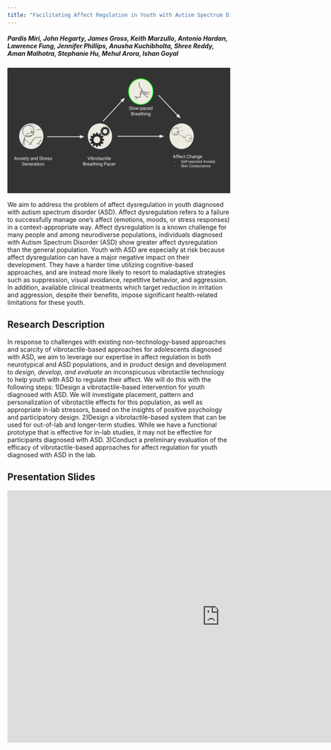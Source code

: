 ```yaml
---
title: "Facilitating Affect Regulation in Youth with Autism Spectrum Disorder"
---
```

##### Pardis Miri, John Hegarty, James Gross, Keith Marzullo, Antonio Hardan, Lawrence Fung, Jennifer Phillips, Anusha Kuchibholta, Shree Reddy, Aman Malhotra, Stephanie Hu, Mehul Arora, Ishan Goyal 

<div align="center">
    <img src="https://raw.githubusercontent.com/jacquelinennguyen/wehab_new_site/2943deb258c86dd97872bb70dd781afdbd37ef80/Desktop/wehab-site/src/imgs/UMD-SPL-presentation2020.svg" alt="FAR">
</div>

We aim to address the problem of affect dysregulation in youth diagnosed with autism spectrum disorder (ASD).  Affect dysregulation refers to a failure to successfully manage one’s affect (emotions, moods, or stress responses) in a context-appropriate way. Affect dysregulation is a known challenge for many people and among neurodiverse populations, individuals diagnosed with Autism Spectrum Disorder (ASD) show greater affect dysregulation than the general population. Youth with ASD are especially at risk because affect dysregulation can have a major negative impact on their development. They have a harder time utilizing cognitive-based approaches, and are instead more likely to resort to maladaptive strategies such as suppression, visual avoidance, repetitive behavior, and aggression.​ In addition, available clinical treatments which target reduction in irritation and aggression, despite their benefits, impose significant health-related limitations for these youth.

## Research Description
In response to challenges with existing non-technology-based approaches and scarcity of vibrotactile-based approaches for adolescents diagnosed with ASD, we aim to leverage our expertise in affect regulation in both neurotypical and ASD populations, and in ​product design and development to _design, develop, and evaluate_ an inconspicuous vibrotactile technology to help youth with ASD to regulate their affect​. We will do this with the following steps: 1)Design a vibrotactile-based intervention for youth diagnosed with ASD. We will investigate placement, pattern and personalization of vibrotactile effects for this population, as well as appropriate in-lab stressors, based on the insights of positive psychology and participatory design. 2)Design a vibrotactile-based system that can be used for out-of-lab and longer-term studies. While we have a functional prototype that is effective for in-lab studies, it may not be effective for participants diagnosed with ASD. 3)Conduct a preliminary evaluation of the efficacy of vibrotactile-based approaches for affect regulation for youth diagnosed with ASD in the lab. 

## Presentation Slides
<iframe src="https://docs.google.com/presentation/d/e/2PACX-1vQTIoetuHSTro92yvgFKC22QkaBaU8Mfz_tvGba3vb_CPO25pTBcITqEi5SrzF-rWk2swCy324FruIu/embed?start=false&loop=false&delayms=3000" frameborder="0" width="960" height="569" allowfullscreen="true" mozallowfullscreen="true" webkitallowfullscreen="true"></iframe>